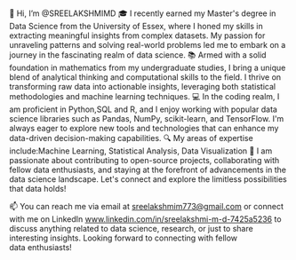  👋 Hi, I’m @SREELAKSHMIMD 
 🎓 I recently earned my Master's degree in Data Science from the University of Essex, where I honed my skills in extracting meaningful insights from complex datasets. My passion for unraveling patterns and solving real-world problems led me to embark on a journey in the fascinating realm of data science.
 📚 Armed with a solid foundation in mathematics from my undergraduate studies, I bring a unique blend of analytical thinking and computational skills to the field. I thrive on transforming raw data into actionable insights, leveraging both statistical methodologies and machine learning techniques.
💻 In the coding realm, I am proficient in Python,SQL and R, and I enjoy working with popular data science libraries such as Pandas, NumPy, scikit-learn, and TensorFlow. I'm always eager to explore new tools and technologies that can enhance my data-driven decision-making capabilities.
🔍 My areas of expertise include:Machine Learning, Statistical Analysis, Data Visualization
🚀 I am passionate about contributing to open-source projects, collaborating with fellow data enthusiasts, and staying at the forefront of advancements in the data science landscape. Let's connect and explore the limitless possibilities that data holds!

📫 You can reach me via email at sreelakshmim773@gmail.com or connect with me on LinkedIn www.linkedin.com/in/sreelakshmi-m-d-7425a5236 to discuss anything related to data science, research, or just to share interesting insights. Looking forward to connecting with fellow data enthusiasts!
<!---
SREELAKSHMIMD/SREELAKSHMIMD is a ✨ special ✨ repository because its `README.md` (this file) appears on your GitHub profile.
You can click the Preview link to take a look at your changes.
--->
